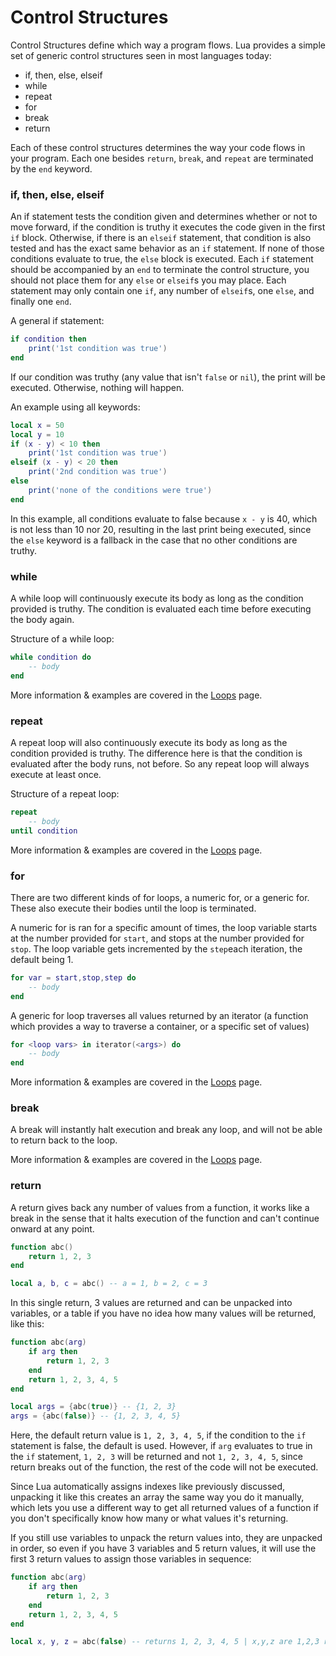 # Control Structures

Control Structures define which way a program flows. Lua provides a simple set of generic control structures seen in most languages today:

* if, then, else, elseif
* while
* repeat
* for
* break
* return

Each of these control structures determines the way your code flows in your program. Each one besides `return`, `break`, and `repeat` are terminated by the `end` keyword.



### if, then, else, elseif

An if statement tests the condition given and determines whether or not to move forward, if the condition is truthy it executes the code given in the first `if` block. Otherwise, if there is an `elseif` statement, that condition is also tested and has the exact same behavior as an `if` statement. If none of those conditions evaluate to true, the `else` block is executed. Each `if` statement should be accompanied by an `end` to terminate the control structure, you should not place them for any `else` or `elseif`s you may place. Each statement may only contain one `if`, any number of `elseif`s, one `else`, and finally one `end`.

A general if statement:

```lua
if condition then
    print('1st condition was true')
end
```

If our condition was truthy (any value that isn't `false` or `nil`), the print will be executed. Otherwise, nothing will happen.

An example using all keywords:

```lua
local x = 50
local y = 10
if (x - y) < 10 then
    print('1st condition was true')
elseif (x - y) < 20 then
    print('2nd condition was true')
else
    print('none of the conditions were true')
end
```

In this example, all conditions evaluate to false because `x - y` is 40, which is not less than 10 nor 20, resulting in the last print being executed, since the `else` keyword is a fallback in the case that no other conditions are truthy.

### while

A while loop will continuously execute its body as long as the condition provided is truthy. The condition is evaluated each time before executing the body again.

Structure of a while loop:

```lua
while condition do
    -- body
end
```

More information & examples are covered in the [Loops](loops.md) page.

### repeat

A repeat loop will also continuously execute its body as long as the condition provided is truthy. The difference here is that the condition is evaluated after the body runs, not before. So any repeat loop will always execute at least once.

Structure of a repeat loop:

```lua
repeat
    -- body
until condition
```

More information & examples are covered in the [Loops](loops.md) page.

### for

There are two different kinds of for loops, a numeric for, or a generic for. These also execute their bodies until the loop is terminated.

A numeric for is ran for a specific amount of times, the loop variable starts at the number provided for `start`, and stops at the number provided for `stop`. The loop variable gets incremented by the `step`each iteration, the default being 1.&#x20;

```lua
for var = start,stop,step do
    -- body
end
```

A generic for loop traverses all values returned by an iterator (a function which provides a way to traverse a container, or a specific set of values)

```lua
for <loop vars> in iterator(<args>) do
    -- body
end
```

More information & examples are covered in the [Loops](loops.md) page.

### break

A break will instantly halt execution and break any loop, and will not be able to return back to the loop.

More information & examples are covered in the [Loops](loops.md) page.

### return

A return gives back any number of values from a function, it works like a break in the sense that it halts execution of the function and can't continue onward at any point.

```lua
function abc()
    return 1, 2, 3
end

local a, b, c = abc() -- a = 1, b = 2, c = 3
```

In this single return, 3 values are returned and can be unpacked into variables, or a table if you have no idea how many values will be returned, like this:

```lua
function abc(arg)
    if arg then
        return 1, 2, 3
    end
    return 1, 2, 3, 4, 5
end

local args = {abc(true)} -- {1, 2, 3}
args = {abc(false)} -- {1, 2, 3, 4, 5}
```

Here, the default return value is `1, 2, 3, 4, 5`, if the condition to the `if` statement is false, the default is used. However, if `arg` evaluates to true in the `if` statement, `1, 2, 3` will be returned and not `1, 2, 3, 4, 5`, since return breaks out of the function, the rest of the code will not be executed.

Since Lua automatically assigns indexes like previously discussed, unpacking it like this creates an array the same way you do it manually, which lets you use a different way to get all returned values of a function if you don't specifically know how many or what values it's returning.

If you still use variables to unpack the return values into, they are unpacked in order, so even if you have 3 variables and 5 return values, it will use the first 3 return values to assign those variables in sequence:

```lua
function abc(arg)
    if arg then
        return 1, 2, 3
    end
    return 1, 2, 3, 4, 5
end

local x, y, z = abc(false) -- returns 1, 2, 3, 4, 5 | x,y,z are 1,2,3 respectively
```

